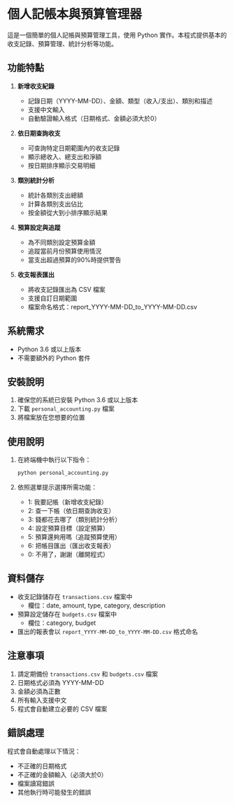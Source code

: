 # 個人記帳本與預算管理器

這是一個簡單的個人記帳與預算管理工具，使用 Python 實作。本程式提供基本的收支記錄、預算管理、統計分析等功能。

## 功能特點

1. **新增收支紀錄**
   - 記錄日期（YYYY-MM-DD）、金額、類型（收入/支出）、類別和描述
   - 支援中文輸入
   - 自動驗證輸入格式（日期格式、金額必須大於0）

2. **依日期查詢收支**
   - 可查詢特定日期範圍內的收支記錄
   - 顯示總收入、總支出和淨額
   - 按日期排序顯示交易明細

3. **類別統計分析**
   - 統計各類別支出總額
   - 計算各類別支出佔比
   - 按金額從大到小排序顯示結果

4. **預算設定與追蹤**
   - 為不同類別設定預算金額
   - 追蹤當前月份預算使用情況
   - 當支出超過預算的90%時提供警告

5. **收支報表匯出**
   - 將收支記錄匯出為 CSV 檔案
   - 支援自訂日期範圍
   - 檔案命名格式：report_YYYY-MM-DD_to_YYYY-MM-DD.csv

## 系統需求

- Python 3.6 或以上版本
- 不需要額外的 Python 套件

## 安裝說明

1. 確保您的系統已安裝 Python 3.6 或以上版本
2. 下載 `personal_accounting.py` 檔案
3. 將檔案放在您想要的位置

## 使用說明

1. 在終端機中執行以下指令：
   ```bash
   python personal_accounting.py
   ```

2. 依照選單提示選擇所需功能：
   - 1: 我要記帳（新增收支紀錄）
   - 2: 查一下帳（依日期查詢收支）
   - 3: 錢都花去哪了（類別統計分析）
   - 4: 設定預算目標（設定預算）
   - 5: 預算還夠用嗎（追蹤預算使用）
   - 6: 把帳目匯出（匯出收支報表）
   - 0: 不用了，謝謝（離開程式）

## 資料儲存

- 收支記錄儲存在 `transactions.csv` 檔案中
  - 欄位：date, amount, type, category, description
- 預算設定儲存在 `budgets.csv` 檔案中
  - 欄位：category, budget
- 匯出的報表會以 `report_YYYY-MM-DD_to_YYYY-MM-DD.csv` 格式命名

## 注意事項

1. 請定期備份 `transactions.csv` 和 `budgets.csv` 檔案
2. 日期格式必須為 YYYY-MM-DD
3. 金額必須為正數
4. 所有輸入支援中文
5. 程式會自動建立必要的 CSV 檔案

## 錯誤處理

程式會自動處理以下情況：
- 不正確的日期格式
- 不正確的金額輸入（必須大於0）
- 檔案讀寫錯誤
- 其他執行時可能發生的錯誤
